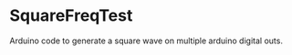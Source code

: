 SquareFreqTest
================

Arduino code to generate a square wave on multiple arduino digital outs.